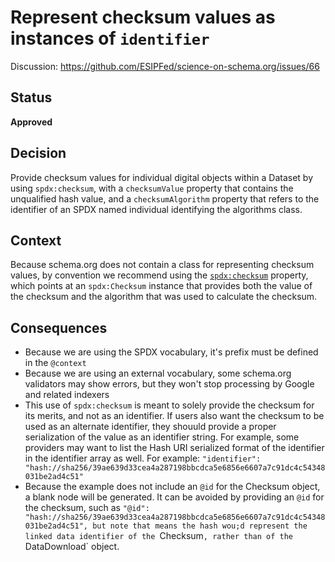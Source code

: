 # Represent checksum values as instances of `identifier`

Discussion: https://github.com/ESIPFed/science-on-schema.org/issues/66

## Status ##

__Approved__

## Decision ##

Provide checksum values for individual digital objects within a Dataset by using `spdx:checksum`, with a `checksumValue` property that contains the unqualified hash value, and a `checksumAlgorithm` property that refers to the identifier of an SPDX named individual identifying the algorithms class.

## Context ##
Because schema.org does not contain a class for representing checksum values, by convention we recommend using the [`spdx:checksum`](http://spdx.org/rdf/terms#checksum) property, which points at an `spdx:Checksum` instance that provides both the value of the checksum and the algorithm that was used to calculate the checksum.

## Consequences ##

- Because we are using the SPDX vocabulary, it's prefix must be defined in the `@context`
- Because we are using an external vocabulary, some schema.org validators may show errors, but they won't stop processing by Google and related indexers
- This use of `spdx:checksum` is meant to solely provide the checksum for its merits, and not as an identifier. If users also want the checksum to be used as an alternate identifier, they shouuld provide a proper serialization of the value as an identifier string. For example, some providers may want to list the Hash URI serialized format of the identifier in the identifier array as well. For example: `"identifier": "hash://sha256/39ae639d33cea4a287198bbcdca5e6856e6607a7c91dc4c54348031be2ad4c51"`
- Because the example does not include an `@id` for the Checksum object, a blank node will be generated. It can be avoided by providing an `@id` for the checksum, such as `"@id": "hash://sha256/39ae639d33cea4a287198bbcdca5e6856e6607a7c91dc4c54348031be2ad4c51", but note that means the hash wou;d represent the linked data identifier of the `Checksum`, rather than of the `DataDownload` object.


